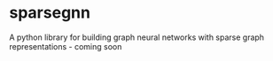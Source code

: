 # sparsegnn
A python library for building graph neural networks with sparse graph representations - coming soon

